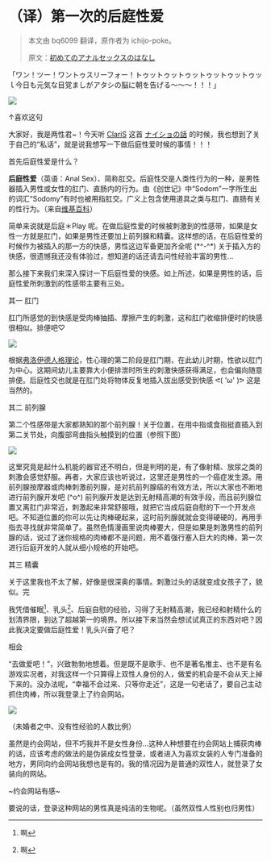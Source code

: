 # （译）第一次的后庭性爱

> 本文由 bq6099 翻译，原作者为 ichijo-poke。
>
> 原文：[初めてのアナルセックスのはなし](http://ichijo-poke.hatenablog.com/entry/2016/07/19/032118)

「ワン！ツー！ワントゥスリーフォー！トゥットゥットゥットゥットゥットゥッｌ今日も元気な目覚ましがアタシの脳に朝を告げる～～～！！！」

![](https://user-images.githubusercontent.com/5608305/28971260-e7a4c480-795d-11e7-9a08-ebc3f9c8997e.jpg)

↑喜欢这句

大家好，我是两性君~！今天听 [ClariS](http://d.hatena.ne.jp/keyword/ClariS) 这首 [ナイショの話](http://music.163.com/#/m/song?id=399366277) 的时候，我也想到了关于自己的“私话”，就是说我想写一下做后庭性爱时候的事情！！！

首先后庭性爱是什么？

**后庭性爱**（英语：Anal Sex）、简称肛交。后庭性交是人类性行为的一种，是男性器插入男性或女性的肛门、直肠内的行为。由《创世记》中“Sodom”一字所生出的词汇“Sodomy”有时也被用指肛交。广义上包含使用道具之类与肛门、直肠有关的性行为。（来自[维基百科](https://zh.wikipedia.org/wiki/%E8%82%9B%E4%BA%A4)）

简单来说就是后庭＊Play 呢。在做后庭性爱的时候被刺激到的性感带，如果是女性一方就是肛门，如果是男性还要加上前列腺和精囊。这样想的话，在后庭性爱的时候作为被插入的那一方的快感，男性这边军备更加齐全呢 (\*^-^*) 关于插入方的快感，很遗憾我还没有体验过，想知道的话还请去问性经验丰富的男性…

那么接下来我们来深入探讨一下后庭性爱的快感。如上所述，如果是男性的话，后庭性爱所刺激到的性感带主要有三处。

其一    肛门

肛门所感觉的到快感是受肉棒抽插、摩擦产生的刺激，这和肛门收缩排便时的快感很相似。排便吧♡

![](https://user-images.githubusercontent.com/5608305/28971261-e7a5d654-795d-11e7-974c-aa6ebc9657eb.jpg)

根据[弗洛伊德人格理论](https://baike.baidu.com/item/%E5%BC%97%E6%B4%9B%E4%BC%8A%E5%BE%B7%E4%BA%BA%E6%A0%BC%E7%90%86%E8%AE%BA/7065887?fr=aladdin#1_2)，性心理的第二阶段是肛门期，在此幼儿时期，性欲以肛门为中心。这期间幼儿主要靠大小便排泄时所生的刺激快感获得满足，也会偏向随意排便。后庭性交也就是在肛门处将物体反复地插入拔出感受到快感 ᕙ( 'ω' )ᕗ 这是当然的。

其二    前列腺

第二个性感带是大家都熟知的那个前列腺！关于位置，在用中指或食指挺直插入到第二关节处，向腹部弯曲指头触摸到的位置（参照下图）

![](https://cdn-ak.f.st-hatena.com/images/fotolife/i/ichijo_poke/20160714/20160714170758.jpg)

这里究竟是起什么机能的器官还不明白，但是判明的是，有了像射精、放尿之类的刺激会感觉舒服。再者，大家应该也听说过，这里还是男性的一个癌症发生源。用前列腺按摩器或肉棒刺激前列腺，是对抗前列腺癌的有效方法，所以大家也不断地进行前列腺开发吧 (^o^) 前列腺开发是达到无射精高潮的有效手段，而且前列腺位置又离肛门非常近，刺激起来非常舒服哦，就把它当成后庭自慰的下一个开发点吧。不知道位置的你可以先让肉棒硬起来，这时前列腺就就会变得硬硬的，再用手指去寻找就非常简单了。虽然色情漫画里说肉棒要大，但是如果是刺激男性的前列腺的话，说过了迷你规格的肉棒都不是问题，用不着强行塞入巨大的肉棒，第一次进行后庭开发的人就从细小规格的开始吧。

其三    精囊

关于这里我也不太了解，好像是很深奥的事情。刺激过头的话就变成女孩子了，貌似。完

我凭借催眠[^1]、乳头[^1]、后庭自慰的经验，习得了无射精高潮，我已经和射精什么的划清界限，到达了超越第一的境界。所以接下来当然会想试试真正的东西对吧？因此我决定要做后庭性爱！乳头兴奋了吧？

相会

“去做爱吧！”，兴致勃勃地想着。但是既不是歌手、也不是著名推主、也不是有名游戏实况者，对我这样一个只算得上双性人身份的人，做爱的机会是不会从天上掉下来的。没办法呢，“幸福不会过来、只等你走近”，这是一句老话了，要自己主动抓住肉棒，所以我登录上了约会网站。

![](http://cdn-ak.f.st-hatena.com/images/fotolife/i/ichijo_poke/20160719/20160719005512.gif)

（未婚者之中、没有性经验的人数比例）

虽然是约会网站，但不巧我并不是女性身份…这种人种想要在约会网站上捕获肉棒的话，应该考虑的做法的是伪装成女性登录，或者进入为喜欢女装的人专门准备的地方，男同向约会网站我想也是有的。我的情况因为是普通的双性人，就登录了女装向的网站。

~约会网站有感~

要说的话，登录这种网站的男性真是纯洁的生物呢。（虽然双性人性别也归男性）

[^1]: 啊

<!--stackedit_data:
eyJoaXN0b3J5IjpbLTYwMjU2MjYwM119
-->